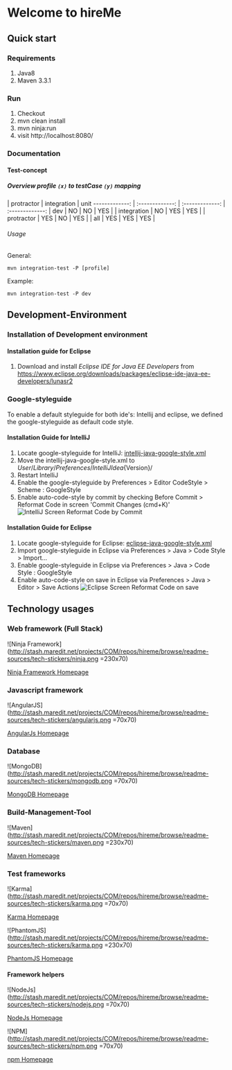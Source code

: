 # Welcome to **hireMe**

## Quick start

### Requirements
1. Java8
2. Maven 3.3.1

### Run
1. Checkout
2. mvn clean install
3. mvn ninja:run
4. visit http://localhost:8080/

### Documentation 

#### Test-concept

##### Overview profile `(x)` to testCase `(y)` mapping

  | protractor | integration | unit 
-------------: | :-------------: | :-------------: | :-------------:
|                dev |     NO     |      NO     |  YES |
|        integration |     NO     |     YES     |  YES |
|         protractor |     YES    |      NO     |  YES |
|                all |     YES    |     YES     |  YES |

###### Usage

General:

```
mvn integration-test -P [profile]
```

Example:

```
mvn integration-test -P dev
```


## Development-Environment

### Installation of Development environment

#### Installation guide for Eclipse
1. Download and install *Eclipse IDE for Java EE Developers* from https://www.eclipse.org/downloads/packages/eclipse-ide-java-ee-developers/lunasr2

### Google-styleguide
To enable a default styleguide for both ide's: Intellij and eclipse,
we defined the google-styleguide as default code style.

#### Installation Guide for **IntelliJ**
1. Locate google-styleguide for IntelliJ: [intellij-java-google-style.xml](http://stash.maredit.net/projects/COM/repos/hireme/browse/readme-sources/intellij-java-google-style.xml?raw)
2. Move the intellij-java-google-style.xml to ${User}/Library/Preferences/IntelliJIdea${Version}/
3. Restart IntelliJ
4. Enable the google-styleguide by Preferences >  Editor CodeStyle > Scheme : GoogleStyle
5. Enable auto-code-style by commit by checking Before Commit > Reformat Code in screen 'Commit Changes (cmd+K)'
![IntelliJ Screen Reformat Code by Commit](http://stash.maredit.net/projects/COM/repos/hireme/browse/readme-sources/intellij-reformatcode-commit.png?raw)


#### Installation Guide for **Eclipse**

1. Locate google-styleguide for Eclipse: [eclipse-java-google-style.xml](http://stash.maredit.net/projects/COM/repos/hireme/browse/readme-sources/eclipse-java-google-style.xml?raw)
2. Import google-styleguide in Eclipse via Preferences > Java > Code Style > Import...
3. Enable google-styleguide in Eclipse via Preferences > Java > Code Style : GoogleStyle
4. Enable auto-code-style on save in Eclipse via Preferences > Java > Editor > Save Actions
![Eclipse Screen Reformat Code on save](http://stash.maredit.net/projects/COM/repos/hireme/browse/readme-sources/eclipse-reformatcode-save.png?raw)

## Technology usages

### Web framework (Full Stack)

![Ninja Framework](http://stash.maredit.net/projects/COM/repos/hireme/browse/readme-sources/tech-stickers/ninja.png =230x70)

[Ninja Framework Homepage](http://www.ninjaframework.org/)

### Javascript framework

![AngularJS](http://stash.maredit.net/projects/COM/repos/hireme/browse/readme-sources/tech-stickers/angularjs.png =70x70)

[AngularJs Homepage](https://angularjs.org/)

### Database

![MongoDB](http://stash.maredit.net/projects/COM/repos/hireme/browse/readme-sources/tech-stickers/mongodb.png =70x70)

[MongoDB Homepage](https://www.mongodb.org/)

### Build-Management-Tool

![Maven](http://stash.maredit.net/projects/COM/repos/hireme/browse/readme-sources/tech-stickers/maven.png =230x70)

[Maven Homepage](http://maven.apache.org/)

### Test frameworks

![Karma](http://stash.maredit.net/projects/COM/repos/hireme/browse/readme-sources/tech-stickers/karma.png =70x70)

[Karma Homepage](http://karma-runner.github.io)

![PhantomJS](http://stash.maredit.net/projects/COM/repos/hireme/browse/readme-sources/tech-stickers/karma.png =230x70)

[PhantomJS Homepage](http://phantomjs.org/)

#### Framework helpers

![NodeJs](http://stash.maredit.net/projects/COM/repos/hireme/browse/readme-sources/tech-stickers/nodejs.png =70x70)

[NodeJs Homepage](https://nodejs.org/)

![NPM](http://stash.maredit.net/projects/COM/repos/hireme/browse/readme-sources/tech-stickers/npm.png =70x70)

[npm Homepage](https://www.npmjs.com/)



